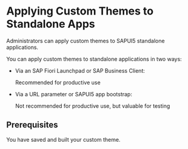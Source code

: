 <!-- loioe6ede69d016e41a98a6e66d3be86665e -->

# Applying Custom Themes to Standalone Apps

Administrators can apply custom themes to SAPUI5 standalone applications.

You can apply custom themes to standalone applications in two ways:

-   Via an SAP Fiori Launchpad or SAP Business Client:

    Recommended for productive use

-   Via a URL parameter or SAPUI5 app bootstrap:

    Not recommended for productive use, but valuable for testing




<a name="loioe6ede69d016e41a98a6e66d3be86665e__section_e5t_gsm_l2b"/>

## Prerequisites

You have saved and built your custom theme.

